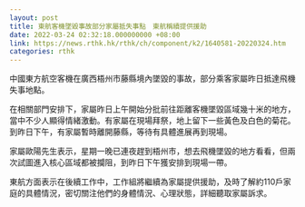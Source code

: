 ```yaml
---
layout: post
title: 東航客機墜毀事故部分家屬抵失事點　東航稱續提供援助
date: 2022-03-24 02:32:18.000000000 +08:00
link: https://news.rthk.hk/rthk/ch/component/k2/1640581-20220324.htm
categories: rthk
---
```


中國東方航空客機在廣西梧州市藤縣境內墜毀的事故，部分乘客家屬昨日抵達飛機失事地點。

在相關部門安排下，家屬昨日上午開始分批前往距離客機墜毀區域幾十米的地方，當中不少人顯得情緒激動。有家屬在現場拜祭，地上留下一些黃色及白色的菊花。到昨日下午，有家屬暫時離開藤縣，等待有具體進展再到現場。

家屬歐陽先生表示，星期一晚已連夜趕到梧州市，想去飛機墜毀的地方看看，但兩次試圖進入核心區域都被攔阻，到昨日下午獲安排到現場一帶。

東航方面表示在後續工作中，工作組將繼續為家屬提供援助，及時了解約110戶家庭的具體情況，密切關注他們的身體情況、心理狀態，詳細聽取家屬訴求。

